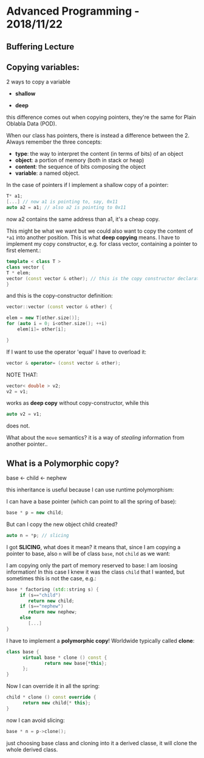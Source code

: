 # Advanced Programming - 2018/11/22

## Buffering Lecture

## Copying variables:

2 ways to copy a variable

- **shallow** 

- **deep**

this difference comes out when copying pointers, they're the same for Plain Oblabla Data (POD).

When our class has pointers, there is instead a difference between the 2.
Always remember the three concepts:
- **type**: the way to interpret the content (in terms of bits) of an object
- **object**: a portion of memory (both in stack or heap)
- **content**: the sequence of bits composing the object
- **variable**: a named object.

In the case of pointers if I implement a shallow copy of a pointer:
```c++
T* a1;
[...] // now a1 is pointing to, say, 0x11
auto a2 = a1; // also a2 is pointing to 0x11
```
now a2 contains the same address than a1, it's a cheap copy.

This might be what we want but we could also want to copy the content of `*a1` into another position.
This is what **deep copying** means.
I have to implement my copy constructor, e.g. for class vector, containing a pointer to first element.:
```c++
template < class T >
class vector {
T * elem;
vector (const vector & other); // this is the copy constructor declaration
}
```

and this is the copy-constructor definition:
```c++
vector::vector (const vector & other) {

elem = new T[other.size()];
for (auto i = 0; i<other.size(); ++i)
    elem[i]= other[i];

}
```
If I want to use the operator 'equal' I have to overload it:
```c++
vector & operator= (const vector & other);
```

NOTE THAT:
```c++
vector< double > v2;
v2 = v1;
```
works as **deep copy** without copy-constructor, while this
```c++
auto v2 = v1;
```
does not.

What about the `move` semantics? it is a way of *stealing* information from another pointer..

## What is a Polymorphic copy?

base <- child <- nephew

this inheritance is useful because I can use runtime polymorphism:

I can have a base pointer (which can point to all the spring of base):
```c++
base * p = new child;
```
But can I copy the new object child created?
```c++
auto n = *p; // slicing
```
I got **SLICING**, what does it mean? it means that, since I am copying a pointer to base, also `n` will be of class `base`, not `child` as we want:

I am copying only the part of memory reserved to base: I am loosing information!
In this case I knew it was the class `child` that I wanted, but sometimes this is not the case, e.g.:

```c++
base * factoring (std::string s) {
     if (s=="child")
     	return new child;
     if (s=="nephew")
     	return new nephew;
     else
        [...]
}
```
I have to implement a **polymorphic copy**!
Worldwide typically called **clone**:
```c++
class base {
      virtual base * clone () const {
      	      return new base{*this};
      };
}
```
Now I can override it in all the spring:
```c++
child * clone () const override {
      return new child{* this};
}
```
now I can avoid slicing:
```c++
base * n = p->clone();
```
just choosing base class and cloning into it a derived classe, it will clone the whole derived class.